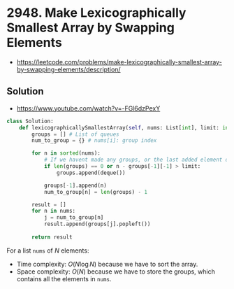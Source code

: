 # 2948. Make Lexicographically Smallest Array by Swapping Elements

- https://leetcode.com/problems/make-lexicographically-smallest-array-by-swapping-elements/description/

## Solution

- https://www.youtube.com/watch?v=-FGl6dzPexY

```py
class Solution:
    def lexicographicallySmallestArray(self, nums: List[int], limit: int) -> List[int]:
        groups = [] # List of queues
        num_to_group = {} # nums[i]: group index

        for n in sorted(nums):
            # If we havent made any groups, or the last added element difference is larger than the limit
            if len(groups) == 0 or n - groups[-1][-1] > limit: 
                groups.append(deque())

            groups[-1].append(n)
            num_to_group[n] = len(groups) - 1

        result = []
        for n in nums:
            j = num_to_group[n]
            result.append(groups[j].popleft())
            
        return result
```

For a list `nums` of $N$ elements:
- Time complexity: $O(N \log N)$ because we have to sort the array.
- Space complexity: $O(N)$ because we have to store the groups, which contains all the elements in `nums`.